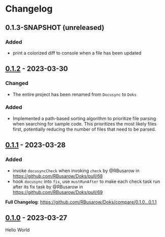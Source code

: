 # Changelog

## 0.1.3-SNAPSHOT (unreleased)

### Added
- print a colorized diff to console when a file has been updated

## [0.1.2] - 2023-03-30

### Changed

- The entire project has been renamed from `Docusync` to `Doks`

### Added

- Implemented a path-based sorting algorithm to prioritize file parsing when searching for sample code.
  This prioritizes the most likely files first, potentially reducing the number of files that need to
  be parsed.

## [0.1.1] - 2023-03-28

### Added

- invoke `docusyncCheck` when invoking `check` by @RBusarow
  in https://github.com/RBusarow/Doks/pull/68
- hook `docusync` into `fix`, use `mustRunAfter` to make each check task run after its fix task by
  @RBusarow in https://github.com/RBusarow/Doks/pull/69

**Full Changelog**: https://github.com/RBusarow/Doks/compare/0.1.0...0.1.1

## [0.1.0] - 2023-03-27

Hello World

[0.1.0]: https://github.com/rbusarow/doks/releases/tag/0.1.0
[0.1.1]: https://github.com/rbusarow/doks/releases/tag/0.1.1
[0.1.2]: https://github.com/rbusarow/doks/releases/tag/0.1.2
